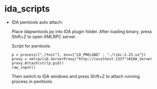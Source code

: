 # ida_scripts

* IDA pwntools auto attach:

  Place idapwntools.py into IDA plugin folder. After loading binary, press Shift+Z to open XMLRPC server.

  Script for pwntools:

  ```
  p = process(["./test"], env={"LD_PRELOAD" : "./libc-2.23.so"})
  proxy = xmlrpclib.ServerProxy("http://localhost:1337")#IDA_Server
  proxy.Attach(str(p.pid))
  raw_input()
  ```

  Then switch to IDA windows and press Shift+Z to attach running process in pwntools.
